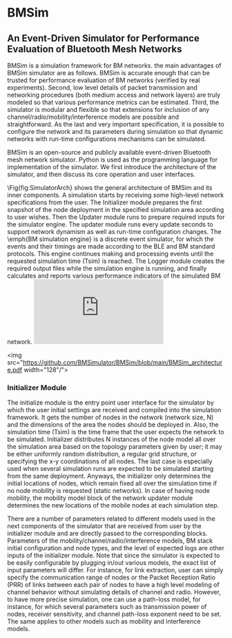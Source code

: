 # BMSim
 ## An Event-Driven Simulator for Performance Evaluation of Bluetooth Mesh Networks
BMSim is a simulation framework for BM networks. the main advantages of BMSim simulator are as follows. BMSim is accurate enough that can be trusted for performance evaluation of BM networks (verified by real experiments). Second, low level details of packet transmission and networking procedures (both medium access and network layers) are truly modeled so that various performance metrics can be estimated. Third, the simulator is modular and flexible so that extensions for inclusion of any channel/radio/mobility/interference models are possible and straightforward. As the last and very important specification, it is possible to configure the network and its parameters during simulation so that dynamic networks with run-time configurations mechanisms can be simulated. 

BMSim is an open-source and publicly available event-driven Bluetooth mesh network simulator. Python is used as the programming language for implementation of the simulator. We first introduce the architecture of the simulator, and then discuss its core operation and user interfaces.

\Fig{fig:SimulatorArch} shows the general architecture of BMSim and its inner components. A simulation starts by receiving some high-level network specifications from the user. The Initializer module prepares the first snapshot of the node deployment in the specified simulation area according to user wishes. Then the Updater module runs to prepare required inputs for the simulator engine. The updater module runs every update seconds to support network dynamism as well as run-time configuration changes. The \emph{BM simulation engine} is a discrete event simulator, for which the events and their timings are made according to the BLE and BM standard protocols. This engine continues making and processing events until the requested simulation time (Tsim) is reached. The Logger module creates the required output files while the simulation engine is running, and finally calculates and reports various performance indicators of the simulated BM network.
![alt text](https://github.com/BMSimulator/BMSim/blob/main/BMSim_architecture.pdf)

<img src="https://github.com/BMSimulator/BMSim/blob/main/BMSim_architecture.pdf width="128"/">

### Initializer Module
The initialize module is the entry point user interface for the simulator by which the user initial settings are received and compiled into the simulation framework. It gets the number of nodes in the network (network size, N) and the dimensions of the area the nodes should be deployed in. Also, the simulation time (Tsim) is the time frame that the user expects the network to be simulated. Initializer distributes N instances of the node model all over the simulation area based on the topology parameters given by user; it may be either uniformly random distribution, a regular grid structure, or specifying the x-y coordinations of all nodes. The last case is especially used when several simulation runs are expected to be simulated starting from the same deployment. Anyways, the initializer only determines the initial locations of nodes, which remain fixed all over the simulation time if no node mobility is requested (static networks). In case of having node mobility, the mobility model block of the network updater module determines the new locations of the mobile nodes at each simulation step.

There are a number of parameters related to different models used in the next components of the simulator that are received from user by the initializer module and are directly passed to the corresponding blocks. Parameters of the mobility/channel/radio/interference models, BM stack initial configuration and node types, and the level of expected logs are other inputs of the initializer module. Note that since the simulator is expected to be easily configurable by plugging in/out various models, the exact list of input parameters will differ. For instance, for link extraction, user can simply specify the communication range of nodes or the Packet Reception Ratio (PRR) of links between each pair of nodes to have a high level modeling of channel behavior without simulating details of channel and radio. However, to have more precise simulation, one can use a path-loss model, for instance, for which several parameters such as transmission power of nodes, receiver sensitivity, and channel path-loss exponent need to be set. The same applies to other models such as mobility and interference models.
